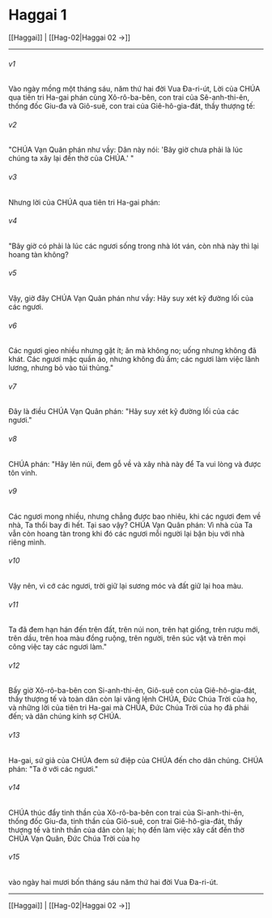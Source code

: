 # Haggai 1

[[Haggai]] | [[Hag-02|Haggai 02 →]]
***



###### v1 
Vào ngày mồng một tháng sáu, năm thứ hai đời Vua Đa-ri-út, Lời của CHÚA qua tiên tri Ha-gai phán cùng Xô-rô-ba-bên, con trai của Sê-anh-thi-ên, thống đốc Giu-đa và Giô-suê, con trai của Giê-hô-gia-đát, thầy thượng tế: 

###### v2 
"CHÚA Vạn Quân phán như vầy: Dân này nói: 'Bây giờ chưa phải là lúc chúng ta xây lại đền thờ của CHÚA.' " 

###### v3 
Nhưng lời của CHÚA qua tiên tri Ha-gai phán: 

###### v4 
"Bây giờ có phải là lúc các ngươi sống trong nhà lót ván, còn nhà này thì lại hoang tàn không? 

###### v5 
Vậy, giờ đây CHÚA Vạn Quân phán như vầy: Hãy suy xét kỹ đường lối của các ngươi. 

###### v6 
Các ngươi gieo nhiều nhưng gặt ít; ăn mà không no; uống nhưng không đã khát. Các ngươi mặc quần áo, nhưng không đủ ấm; các ngươi làm việc lãnh lương, nhưng bỏ vào túi thủng." 

###### v7 
Đây là điều CHÚA Vạn Quân phán: "Hãy suy xét kỹ đường lối của các ngươi." 

###### v8 
CHÚA phán: "Hãy lên núi, đem gỗ về và xây nhà này để Ta vui lòng và được tôn vinh. 

###### v9 
Các ngươi mong nhiều, nhưng chẳng được bao nhiêu, khi các ngươi đem về nhà, Ta thổi bay đi hết. Tại sao vậy? CHÚA Vạn Quân phán: Vì nhà của Ta vẫn còn hoang tàn trong khi đó các ngươi mỗi người lại bận bịu với nhà riêng mình. 

###### v10 
Vậy nên, vì cớ các ngươi, trời giữ lại sương móc và đất giữ lại hoa màu. 

###### v11 
Ta đã đem hạn hán đến trên đất, trên núi non, trên hạt giống, trên rượu mới, trên dầu, trên hoa màu đồng ruộng, trên người, trên súc vật và trên mọi công việc tay các ngươi làm." 

###### v12 
Bấy giờ Xô-rô-ba-bên con Si-anh-thi-ên, Giô-suê con của Giê-hô-gia-đát, thầy thượng tế và toàn dân còn lại vâng lệnh CHÚA, Đức Chúa Trời của họ, và những lời của tiên tri Ha-gai mà CHÚA, Đức Chúa Trời của họ đã phái đến; và dân chúng kính sợ CHÚA. 

###### v13 
Ha-gai, sứ giả của CHÚA đem sứ điệp của CHÚA đến cho dân chúng. CHÚA phán: "Ta ở với các ngươi." 

###### v14 
CHÚA thúc đẩy tinh thần của Xô-rô-ba-bên con trai của Si-anh-thi-ên, thống đốc Giu-đa, tinh thần của Giô-suê, con trai Giê-hô-gia-đát, thầy thượng tế và tinh thần của dân còn lại; họ đến làm việc xây cất đền thờ CHÚA Vạn Quân, Đức Chúa Trời của họ 

###### v15 
vào ngày hai mươi bốn tháng sáu năm thứ hai đời Vua Đa-ri-út.

***
[[Haggai]] | [[Hag-02|Haggai 02 →]]
